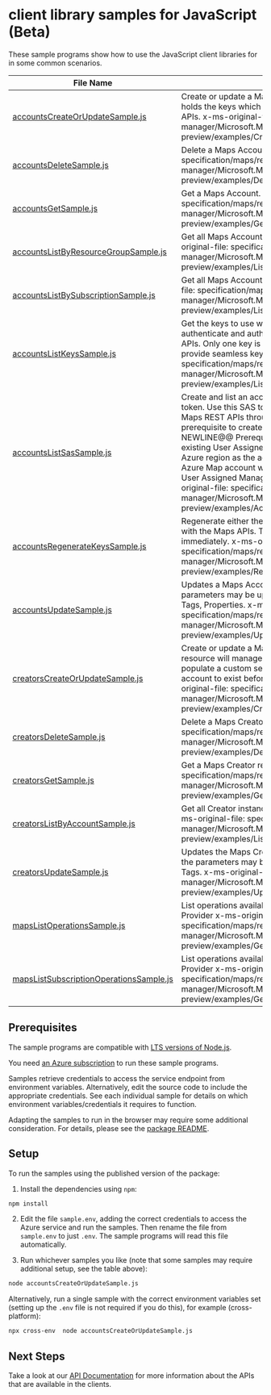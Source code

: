 # client library samples for JavaScript (Beta)

These sample programs show how to use the JavaScript client libraries for in some common scenarios.

| **File Name**                                                                   | **Description**                                                                                                                                                                                                                                                                                                                                                                                                                                                                                                                                                                                 |
| ------------------------------------------------------------------------------- | ----------------------------------------------------------------------------------------------------------------------------------------------------------------------------------------------------------------------------------------------------------------------------------------------------------------------------------------------------------------------------------------------------------------------------------------------------------------------------------------------------------------------------------------------------------------------------------------------- |
| [accountsCreateOrUpdateSample.js][accountscreateorupdatesample]                 | Create or update a Maps Account. A Maps Account holds the keys which allow access to the Maps REST APIs. x-ms-original-file: specification/maps/resource-manager/Microsoft.Maps/preview/2021-12-01-preview/examples/CreateAccountManagedIdentity.json                                                                                                                                                                                                                                                                                                                                           |
| [accountsDeleteSample.js][accountsdeletesample]                                 | Delete a Maps Account. x-ms-original-file: specification/maps/resource-manager/Microsoft.Maps/preview/2021-12-01-preview/examples/DeleteAccount.json                                                                                                                                                                                                                                                                                                                                                                                                                                            |
| [accountsGetSample.js][accountsgetsample]                                       | Get a Maps Account. x-ms-original-file: specification/maps/resource-manager/Microsoft.Maps/preview/2021-12-01-preview/examples/GetAccount.json                                                                                                                                                                                                                                                                                                                                                                                                                                                  |
| [accountsListByResourceGroupSample.js][accountslistbyresourcegroupsample]       | Get all Maps Accounts in a Resource Group x-ms-original-file: specification/maps/resource-manager/Microsoft.Maps/preview/2021-12-01-preview/examples/ListAccountsByResourceGroup.json                                                                                                                                                                                                                                                                                                                                                                                                           |
| [accountsListBySubscriptionSample.js][accountslistbysubscriptionsample]         | Get all Maps Accounts in a Subscription x-ms-original-file: specification/maps/resource-manager/Microsoft.Maps/preview/2021-12-01-preview/examples/ListAccountsBySubscription.json                                                                                                                                                                                                                                                                                                                                                                                                              |
| [accountsListKeysSample.js][accountslistkeyssample]                             | Get the keys to use with the Maps APIs. A key is used to authenticate and authorize access to the Maps REST APIs. Only one key is needed at a time; two are given to provide seamless key regeneration. x-ms-original-file: specification/maps/resource-manager/Microsoft.Maps/preview/2021-12-01-preview/examples/ListKeys.json                                                                                                                                                                                                                                                                |
| [accountsListSasSample.js][accountslistsassample]                               | Create and list an account shared access signature token. Use this SAS token for authentication to Azure Maps REST APIs through various Azure Maps SDKs. As prerequisite to create a SAS Token. //@@TS-MAGIC-NEWLINE@@ Prerequisites: 1. Create or have an existing User Assigned Managed Identity in the same Azure region as the account. 2. Create or update an Azure Map account with the same Azure region as the User Assigned Managed Identity is placed. x-ms-original-file: specification/maps/resource-manager/Microsoft.Maps/preview/2021-12-01-preview/examples/AccountListSAS.json |
| [accountsRegenerateKeysSample.js][accountsregeneratekeyssample]                 | Regenerate either the primary or secondary key for use with the Maps APIs. The old key will stop working immediately. x-ms-original-file: specification/maps/resource-manager/Microsoft.Maps/preview/2021-12-01-preview/examples/RegenerateKey.json                                                                                                                                                                                                                                                                                                                                             |
| [accountsUpdateSample.js][accountsupdatesample]                                 | Updates a Maps Account. Only a subset of the parameters may be updated after creation, such as Sku, Tags, Properties. x-ms-original-file: specification/maps/resource-manager/Microsoft.Maps/preview/2021-12-01-preview/examples/UpdateAccountManagedIdentity.json                                                                                                                                                                                                                                                                                                                              |
| [creatorsCreateOrUpdateSample.js][creatorscreateorupdatesample]                 | Create or update a Maps Creator resource. Creator resource will manage Azure resources required to populate a custom set of mapping data. It requires an account to exist before it can be created. x-ms-original-file: specification/maps/resource-manager/Microsoft.Maps/preview/2021-12-01-preview/examples/CreateMapsCreator.json                                                                                                                                                                                                                                                           |
| [creatorsDeleteSample.js][creatorsdeletesample]                                 | Delete a Maps Creator resource. x-ms-original-file: specification/maps/resource-manager/Microsoft.Maps/preview/2021-12-01-preview/examples/DeleteMapsCreator.json                                                                                                                                                                                                                                                                                                                                                                                                                               |
| [creatorsGetSample.js][creatorsgetsample]                                       | Get a Maps Creator resource. x-ms-original-file: specification/maps/resource-manager/Microsoft.Maps/preview/2021-12-01-preview/examples/GetMapsCreator.json                                                                                                                                                                                                                                                                                                                                                                                                                                     |
| [creatorsListByAccountSample.js][creatorslistbyaccountsample]                   | Get all Creator instances for an Azure Maps Account x-ms-original-file: specification/maps/resource-manager/Microsoft.Maps/preview/2021-12-01-preview/examples/ListMapsCreatorsByAccount.json                                                                                                                                                                                                                                                                                                                                                                                                   |
| [creatorsUpdateSample.js][creatorsupdatesample]                                 | Updates the Maps Creator resource. Only a subset of the parameters may be updated after creation, such as Tags. x-ms-original-file: specification/maps/resource-manager/Microsoft.Maps/preview/2021-12-01-preview/examples/UpdateMapsCreator.json                                                                                                                                                                                                                                                                                                                                               |
| [mapsListOperationsSample.js][mapslistoperationssample]                         | List operations available for the Maps Resource Provider x-ms-original-file: specification/maps/resource-manager/Microsoft.Maps/preview/2021-12-01-preview/examples/GetOperations.json                                                                                                                                                                                                                                                                                                                                                                                                          |
| [mapsListSubscriptionOperationsSample.js][mapslistsubscriptionoperationssample] | List operations available for the Maps Resource Provider x-ms-original-file: specification/maps/resource-manager/Microsoft.Maps/preview/2021-12-01-preview/examples/GetOperationsSubscription.json                                                                                                                                                                                                                                                                                                                                                                                              |

## Prerequisites

The sample programs are compatible with [LTS versions of Node.js](https://github.com/nodejs/release#release-schedule).

You need [an Azure subscription][freesub] to run these sample programs.

Samples retrieve credentials to access the service endpoint from environment variables. Alternatively, edit the source code to include the appropriate credentials. See each individual sample for details on which environment variables/credentials it requires to function.

Adapting the samples to run in the browser may require some additional consideration. For details, please see the [package README][package].

## Setup

To run the samples using the published version of the package:

1. Install the dependencies using `npm`:

```bash
npm install
```

2. Edit the file `sample.env`, adding the correct credentials to access the Azure service and run the samples. Then rename the file from `sample.env` to just `.env`. The sample programs will read this file automatically.

3. Run whichever samples you like (note that some samples may require additional setup, see the table above):

```bash
node accountsCreateOrUpdateSample.js
```

Alternatively, run a single sample with the correct environment variables set (setting up the `.env` file is not required if you do this), for example (cross-platform):

```bash
npx cross-env  node accountsCreateOrUpdateSample.js
```

## Next Steps

Take a look at our [API Documentation][apiref] for more information about the APIs that are available in the clients.

[accountscreateorupdatesample]: https://github.com/Azure/azure-sdk-for-js/blob/main/sdk/maps/arm-maps/samples/v3-beta/javascript/accountsCreateOrUpdateSample.js
[accountsdeletesample]: https://github.com/Azure/azure-sdk-for-js/blob/main/sdk/maps/arm-maps/samples/v3-beta/javascript/accountsDeleteSample.js
[accountsgetsample]: https://github.com/Azure/azure-sdk-for-js/blob/main/sdk/maps/arm-maps/samples/v3-beta/javascript/accountsGetSample.js
[accountslistbyresourcegroupsample]: https://github.com/Azure/azure-sdk-for-js/blob/main/sdk/maps/arm-maps/samples/v3-beta/javascript/accountsListByResourceGroupSample.js
[accountslistbysubscriptionsample]: https://github.com/Azure/azure-sdk-for-js/blob/main/sdk/maps/arm-maps/samples/v3-beta/javascript/accountsListBySubscriptionSample.js
[accountslistkeyssample]: https://github.com/Azure/azure-sdk-for-js/blob/main/sdk/maps/arm-maps/samples/v3-beta/javascript/accountsListKeysSample.js
[accountslistsassample]: https://github.com/Azure/azure-sdk-for-js/blob/main/sdk/maps/arm-maps/samples/v3-beta/javascript/accountsListSasSample.js
[accountsregeneratekeyssample]: https://github.com/Azure/azure-sdk-for-js/blob/main/sdk/maps/arm-maps/samples/v3-beta/javascript/accountsRegenerateKeysSample.js
[accountsupdatesample]: https://github.com/Azure/azure-sdk-for-js/blob/main/sdk/maps/arm-maps/samples/v3-beta/javascript/accountsUpdateSample.js
[creatorscreateorupdatesample]: https://github.com/Azure/azure-sdk-for-js/blob/main/sdk/maps/arm-maps/samples/v3-beta/javascript/creatorsCreateOrUpdateSample.js
[creatorsdeletesample]: https://github.com/Azure/azure-sdk-for-js/blob/main/sdk/maps/arm-maps/samples/v3-beta/javascript/creatorsDeleteSample.js
[creatorsgetsample]: https://github.com/Azure/azure-sdk-for-js/blob/main/sdk/maps/arm-maps/samples/v3-beta/javascript/creatorsGetSample.js
[creatorslistbyaccountsample]: https://github.com/Azure/azure-sdk-for-js/blob/main/sdk/maps/arm-maps/samples/v3-beta/javascript/creatorsListByAccountSample.js
[creatorsupdatesample]: https://github.com/Azure/azure-sdk-for-js/blob/main/sdk/maps/arm-maps/samples/v3-beta/javascript/creatorsUpdateSample.js
[mapslistoperationssample]: https://github.com/Azure/azure-sdk-for-js/blob/main/sdk/maps/arm-maps/samples/v3-beta/javascript/mapsListOperationsSample.js
[mapslistsubscriptionoperationssample]: https://github.com/Azure/azure-sdk-for-js/blob/main/sdk/maps/arm-maps/samples/v3-beta/javascript/mapsListSubscriptionOperationsSample.js
[apiref]: https://docs.microsoft.com/javascript/api/@azure/arm-maps?view=azure-node-preview
[freesub]: https://azure.microsoft.com/free/
[package]: https://github.com/Azure/azure-sdk-for-js/tree/main/sdk/maps/arm-maps/README.md